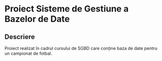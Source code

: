 # Proiect Sisteme de Gestiune a Bazelor de Date

## Descriere

Proiect realizat în cadrul cursului de SGBD care conține baza de date pentru un campionat de fotbal.
